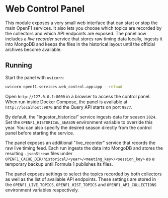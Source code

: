 # Web Control Panel

This module exposes a very small web interface that can start or stop the
main OpenF1 services.
It also lets you choose which topics are recorded by the collectors and which
API endpoints are exposed. The panel now includes a *live recorder* service
that stores raw timing data locally, ingests it into MongoDB and keeps the files
in the historical layout until the official archives become available.

## Running

Start the panel with `uvicorn`:

```bash
uvicorn openf1.services.web_control.app:app --reload
```

Open `http://127.0.0.1:8000` in a browser to access the control panel. When run
inside Docker Compose, the panel is available at `http://localhost:9876` and the
Query API starts on port `9877`.

By default, the "ingestor_historical" service ingests data for season `2024`.
Set the `OPENF1_HISTORICAL_SEASON` environment variable to override this year.
You can also specify the desired season directly from the control panel before
starting the service.

The panel exposes an additional "live_recorder" service that records the raw
live timing feed. Each run ingests the data into MongoDB and stores the
resulting `.jsonStream` files under
`OPENF1_CACHE_DIR/historical/<year>/<meeting_key>/<session_key>` as a
temporary backup until Formula 1 publishes its files.

The panel exposes settings to select the topics recorded by both collectors as
well as the list of available API endpoints. These settings are stored in the
`OPENF1_LIVE_TOPICS`, `OPENF1_HIST_TOPICS` and `OPENF1_API_COLLECTIONS`
environment variables respectively.
